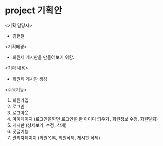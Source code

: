 # project 기획안

<기획 담당자>
 - 김현철
 
<기획배경>
- 회원제 게시판을 만들어보기 위함.

<기획 내용>
- 회원제 게시판 생성

<주요기능>
  1. 회원가입
  2. 로그인
  3. 로그아웃
  4. 마이페이지 (로그인을하면 로그인을 한 아이디 띄우기, 회원정보 수정, 회원탈퇴)
  5. 게시판 (상세보기, 수정, 삭제)
  6. 댓글기능
  7. 관리자페이지 (회원목록, 회원삭제, 게시판 삭제)
  

